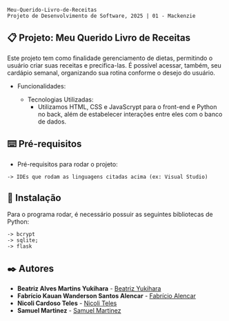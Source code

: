 ```
Meu-Querido-Livro-de-Receitas
Projeto de Desenvolvimento de Software, 2025 | 01 - Mackenzie
```

## 📋 Projeto: Meu Querido Livro de Receitas

Este projeto tem como finalidade gerenciamento de dietas, permitindo o usuário criar suas receitas e precifica-las. É possível acessar, também, seu cardápio semanal, organizando sua rotina conforme o desejo do usuário.

- Funcionalidades:
      
    * Tecnologias Utilizadas:
      - Utilizamos HTML, CSS e JavaScrypt para o front-end e Python no back, além de estabelecer interações entre eles com o banco de dados.


## ⌨️ Pré-requisitos

* Pré-requisitos para rodar o projeto:

```
-> IDEs que rodam as linguagens citadas acima (ex: Visual Studio)
```


## 🔧 Instalação

Para o programa rodar, é necessário possuir as seguintes bibliotecas de Python:

```
-> bcrypt
-> sqlite;
-> flask
```

## ✒️ Autores

* **Beatriz Alves Martins Yukihara** - [Beatriz Yukihara](https://github.com/BeatrizYukihara)
* **Fabrício Kauan Wanderson Santos Alencar** - [Fabrício Alencar](https://github.com/Fabricio-Alencar)
* **Nicoli Cardoso Teles** - [Nicoli Teles](https://github.com/Nicoli-Teles)
* **Samuel Martinez** - [Samuel Martinez](https://github.com/SamuelRomi)
